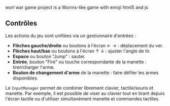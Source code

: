 worl war game project is a Worms-like game with emoji
html5 and js

## Contrôles

Les actions du jeu sont unifiées via un gestionnaire d'entrées :

- **Flèches gauche/droite** ou boutons à l'écran ← → : déplacement du ver.
- **Flèches haut/bas** ou boutons à l'écran ↑ ↓ : ajuster l'angle de tir.
- **Espace** ou bouton "Jump" : sauter.
- **Entrée**, bouton "Fire" ou touche correspondante de la manette : tirer/charger l'arme.
- **Bouton de changement d'arme** de la manette : faire défiler les armes disponibles.

Le `InputManager` permet de combiner librement clavier, tactile/souris et manette. Par exemple, il est possible de viser au clavier tout en tirant depuis l'écran tactile ou d'utiliser simultanément manette et commandes tactiles.
